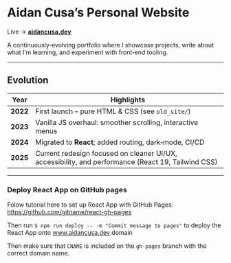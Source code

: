 # Aidan Cusa’s Personal Website

Live -> [**aidancusa.dev**](https://aidancusa.dev)

A continuously‑evolving portfolio where I showcase projects, write about what I’m learning, and experiment with front‑end tooling.

---

## Evolution

| Year     | Highlights                                                                                               |
| -------- | -------------------------------------------------------------------------------------------------------- |
| **2022** | First launch – pure HTML & CSS (see `old_site/`)                                                         |
| **2023** | Vanilla JS overhaul: smoother scrolling, interactive menus                                               |
| **2024** | Migrated to **React**; added routing, dark‑mode, CI/CD                                                   |
| **2025** | Current redesign focused on cleaner UI/UX, accessibility, and performance (React 19, Tailwind CSS)       |

---

### Deploy React App on GitHub pages

Folow tutorial here to set up React App with GitHub Pages: https://github.com/gitname/react-gh-pages

Then run `$ npm run deploy -- -m "Commit message to pages"` to deploy the React App onto www.aidancusa.dev domain

Then make sure that `CNAME` is included on the `gh-pages` branch with the correct domain name.

